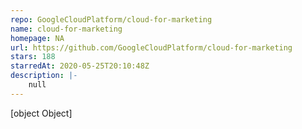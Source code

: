 ```yaml
---
repo: GoogleCloudPlatform/cloud-for-marketing
name: cloud-for-marketing
homepage: NA
url: https://github.com/GoogleCloudPlatform/cloud-for-marketing
stars: 188
starredAt: 2020-05-25T20:10:48Z
description: |-
    null
---
```


[object Object]
